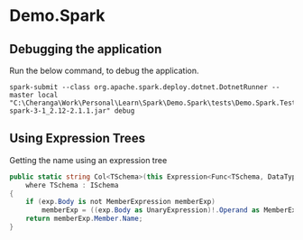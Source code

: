 # Demo.Spark

## Debugging the application

Run the below command, to debug the application.

```
spark-submit --class org.apache.spark.deploy.dotnet.DotnetRunner --master local "C:\Cheranga\Work\Personal\Learn\Spark\Demo.Spark\tests\Demo.Spark.Tests\bin\Debug\net6.0\microsoft-spark-3-1_2.12-2.1.1.jar" debug
```

## Using Expression Trees

Getting the name using an expression tree

```csharp
public static string Col<TSchema>(this Expression<Func<TSchema, DataType>> exp)
    where TSchema : ISchema
{
    if (exp.Body is not MemberExpression memberExp)
        memberExp = ((exp.Body as UnaryExpression)!.Operand as MemberExpression)!;
    return memberExp.Member.Name;
}
```